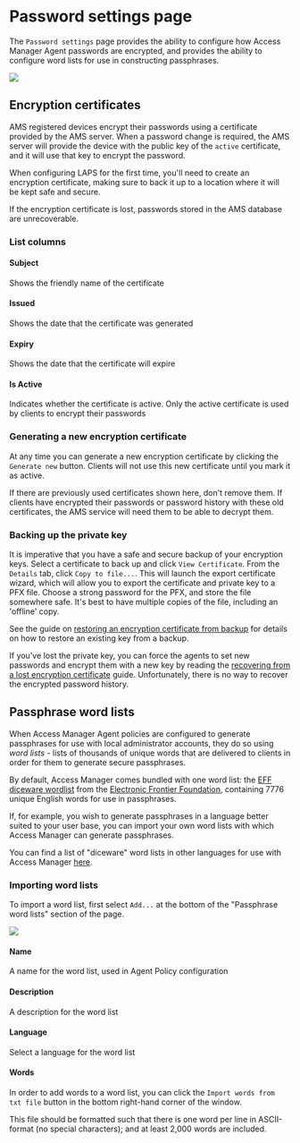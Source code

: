 # Password settings page

The `Password settings` page provides the ability to configure how Access Manager Agent passwords are encrypted, and provides the ability to configure word lists for use in constructing passphrases.

![](../../images/ui-page-access-manager-agent-password-settings.png)

## Encryption certificates

AMS registered devices encrypt their passwords using a certificate provided by the AMS server. When a password change is required, the AMS server will provide the device with the public key of the `active` certificate, and it will use that key to encrypt the password.

When configuring LAPS for the first time, you'll need to create an encryption certificate, making sure to back it up to a location where it will be kept safe and secure.

If the encryption certificate is lost, passwords stored in the AMS database are unrecoverable.

### List columns

#### Subject

Shows the friendly name of the certificate

#### Issued

Shows the date that the certificate was generated

#### Expiry

Shows the date that the certificate will expire

#### Is Active

Indicates whether the certificate is active. Only the active certificate is used by clients to encrypt their passwords

### Generating a new encryption certificate

At any time you can generate a new encryption certificate by clicking the `Generate new` button. Clients will not use this new certificate until you mark it as active.

If there are previously used certificates shown here, don't remove them. If clients have encrypted their passwords or password history with these old certificates, the AMS service will need them to be able to decrypt them.

### Backing up the private key

It is imperative that you have a safe and secure backup of your encryption keys. Select a certificate to back up and click `View Certificate`. From the `Details` tab, click `Copy to file...`. This will launch the export certificate wizard, which will allow you to export the certificate and private key to a PFX file. Choose a strong password for the PFX, and store the file somewhere safe. It's best to have multiple copies of the file, including an 'offline' copy.

See the guide on [restoring an encryption certificate from backup](../advanced-help-topics/backup-and-restore.md) for details on how to restore an existing key from a backup.

If you've lost the private key, you can force the agents to set new passwords and encrypt them with a new key by reading the [recovering from a lost encryption certificate](../advanced-help-topics/recovering-from-a-lost-encryption-certificate.md) guide. Unfortunately, there is no way to recover the encrypted password history.

## Passphrase word lists

When Access Manager Agent policies are configured to generate passphrases for use with local administrator accounts, they do so using *word lists* - lists of thousands of unique words that are delivered to clients in order for them to generate secure passphrases.

By default, Access Manager comes bundled with one word list: the [EFF diceware wordlist](https://www.eff.org/files/2016/07/18/eff_large_wordlist.txt) from the [Electronic Frontier Foundation](https://www.eff.org/dice), containing 7776 unique English words for use in passphrases.

If, for example, you wish to generate passphrases in a language better suited to your user base, you can import your own word lists with which Access Manager can generate passphrases.

You can find a list of "diceware" word lists in other languages for use with Access Manager [here](https://theworld.com/~reinhold/diceware.html#Diceware%20in%20Other%20Languages|outline).

### Importing word lists

To import a word list, first select `Add...` at the bottom of the "Passphrase word lists" section of the page.

![](../../images/ui-page-access-manager-agent-password-settings-wordlist.png)

#### Name

A name for the word list, used in Agent Policy configuration

#### Description

A description for the word list

#### Language

Select a language for the word list

#### Words

In order to add words to a word list, you can click the `Import words from txt file` button in the bottom right-hand corner of the window.

This file should be formatted such that there is one word per line in ASCII-format (no special characters); and at least 2,000 words are included.
